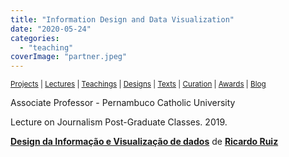 ```yaml
---
title: "Information Design and Data Visualization"
date: "2020-05-24"
categories: 
  - "teaching"
coverImage: "partner.jpeg"
---
```


<small>[Projects](../projects.html) | [Lectures](../lectures.html) | [Teachings](../teachings.html) | [Designs](../designs.html) | [Texts](../texts.html) | [Curation](../curation.html) | [Awards](../awards.html) | <a href="https://readruiz.medium.com/" target="_blank">Blog</a></small>

Associate Professor - Pernambuco Catholic University

Lecture on Journalism Post-Graduate Classes. 2019.

**[Design da Informação e Visualização de dados](//www.slideshare.net/doutorsocrates/design-da-informao-e-visualizao-de-dados "Design da Informação e Visualização de dados")** de **[Ricardo Ruiz](https://www.slideshare.net/doutorsocrates)**
